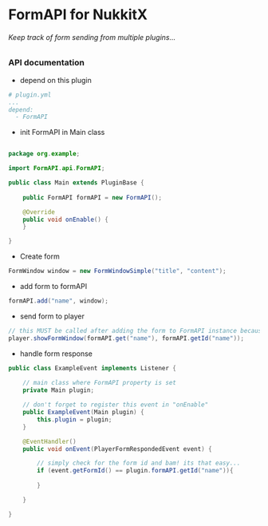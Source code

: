 # FormAPI for NukkitX

###### Keep track of form sending from multiple plugins...

### API documentation

 + depend on this plugin
```yaml
# plugin.yml
...
depend:
  - FormAPI
```

 + init FormAPI in Main class
```java

package org.example;

import FormAPI.api.FormAPI;

public class Main extends PluginBase {
    
    public FormAPI formAPI = new FormAPI();

    @Override
    public void onEnable() {
    }  

}
```

 + Create form
```java
FormWindow window = new FormWindowSimple("title", "content");
```

 + add form to formAPI
```java
formAPI.add("name", window);
```

 + send form to player
 ```java
// this MUST be called after adding the form to FormAPI instance because "formAPI.add(...)" creates the id that we need to use here
player.showFormWindow(formAPI.get("name"), formAPI.getId("name"));
```

+ handle form response
```java
public class ExampleEvent implements Listener {
    
    // main class where FormAPI property is set
    private Main plugin;    

    // don't forget to register this event in "onEnable"
    public ExampleEvent(Main plugin) {
        this.plugin = plugin;
    }   

    @EventHandler()
    public void onEvent(PlayerFormRespondedEvent event) {

        // simply check for the form id and bam! its that easy...
        if (event.getFormId() == plugin.formAPI.getId("name")){
            
        }

    }

}
```
